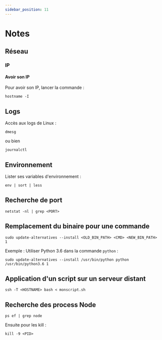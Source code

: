 ```yaml
---
sidebar_position: 11
---
```


# Notes

## Réseau

### IP

#### Avoir son IP

Pour avoir son IP, lancer la commande : 

```shell
hostname -I
```

## Logs

Accès aux logs de Linux : 

```shell
dmesg
```

ou bien

```shell
journalctl
```

## Environnement

Lister ses variables d'environnement : 

```shell
env | sort | less
```

## Recherche de port

```shell
netstat -nl | grep <PORT> 
```

## Remplacement du binaire pour une commande

```shell
sudo update-alternatives --install <OLD_BIN_PATH> <CMD> <NEW_BIN_PATH> 1 
```

Exemple : Utiliser Python 3.6 dans la commande `python` : 

```shell
sudo update-alternatives --install /usr/bin/python python /usr/bin/python3.6 1
```

## Application d'un script sur un serveur distant

```shell
ssh -T <HOSTNAME> bash < monscript.sh
```

## Recherche des process Node

```shell
ps ef | grep node
```

Ensuite pour les kill : 

```shell
kill -9 <PID>
```